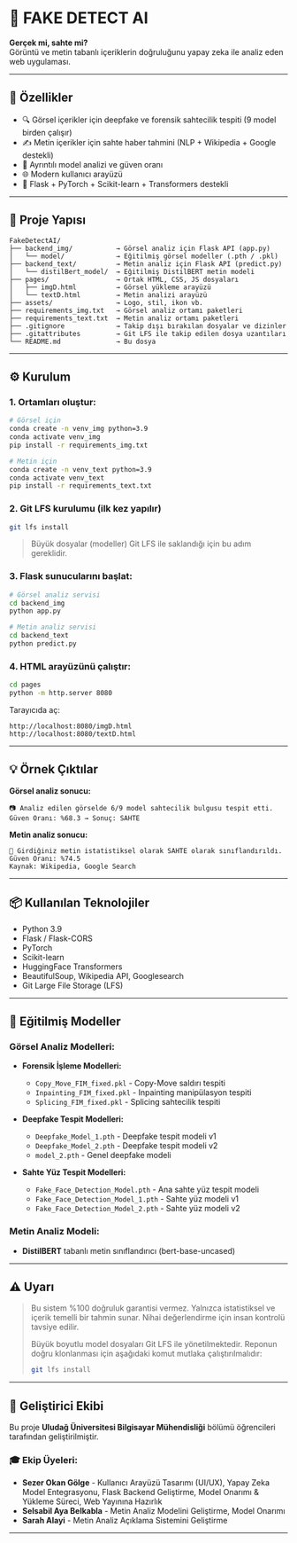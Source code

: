 # 🧠 FAKE DETECT AI

**Gerçek mi, sahte mi?**  
Görüntü ve metin tabanlı içeriklerin doğruluğunu yapay zeka ile analiz eden web uygulaması.

---

## 🚀 Özellikler

- 🔍 Görsel içerikler için deepfake ve forensik sahtecilik tespiti (9 model birden çalışır)
- ✍️ Metin içerikler için sahte haber tahmini (NLP + Wikipedia + Google destekli)
- 🧪 Ayrıntılı model analizi ve güven oranı
- 🌐 Modern kullanıcı arayüzü
- 🧠 Flask + PyTorch + Scikit-learn + Transformers destekli

---

## 📁 Proje Yapısı

```
FakeDetectAI/
├── backend_img/           → Görsel analiz için Flask API (app.py)
│   └── model/             → Eğitilmiş görsel modeller (.pth / .pkl)
├── backend_text/          → Metin analiz için Flask API (predict.py)
│   └── distilBert_model/  → Eğitilmiş DistilBERT metin modeli
├── pages/                 → Ortak HTML, CSS, JS dosyaları
│   ├── imgD.html          → Görsel yükleme arayüzü
│   └── textD.html         → Metin analizi arayüzü
├── assets/                → Logo, stil, ikon vb.
├── requirements_img.txt   → Görsel analiz ortamı paketleri
├── requirements_text.txt  → Metin analiz ortamı paketleri
├── .gitignore             → Takip dışı bırakılan dosyalar ve dizinler
├── .gitattributes         → Git LFS ile takip edilen dosya uzantıları
└── README.md              → Bu dosya
```

---

## ⚙️ Kurulum

### ️1. Ortamları oluştur:

```bash
# Görsel için
conda create -n venv_img python=3.9
conda activate venv_img
pip install -r requirements_img.txt

# Metin için
conda create -n venv_text python=3.9
conda activate venv_text
pip install -r requirements_text.txt
```

### ️2. Git LFS kurulumu (ilk kez yapılır)

```bash
git lfs install
```

> Büyük dosyalar (modeller) Git LFS ile saklandığı için bu adım gereklidir.

### ️3. Flask sunucularını başlat:

```bash
# Görsel analiz servisi
cd backend_img
python app.py

# Metin analiz servisi
cd backend_text
python predict.py
```

### ️4. HTML arayüzünü çalıştır:

```bash
cd pages
python -m http.server 8080
```

Tarayıcıda aç:
```
http://localhost:8080/imgD.html
http://localhost:8080/textD.html
```

---

## 💡 Örnek Çıktılar

**Görsel analiz sonucu:**
```
📷 Analiz edilen görselde 6/9 model sahtecilik bulgusu tespit etti.
Güven Oranı: %68.3 → Sonuç: SAHTE
```

**Metin analiz sonucu:**
```
🧠 Girdiğiniz metin istatistiksel olarak SAHTE olarak sınıflandırıldı.
Güven Oranı: %74.5
Kaynak: Wikipedia, Google Search
```

---

## 📦 Kullanılan Teknolojiler

- Python 3.9
- Flask / Flask-CORS
- PyTorch
- Scikit-learn
- HuggingFace Transformers
- BeautifulSoup, Wikipedia API, Googlesearch
- Git Large File Storage (LFS)

---

## 🧠 Eğitilmiş Modeller

### Görsel Analiz Modelleri:
- **Forensik İşleme Modelleri:**
  - `Copy_Move_FIM_fixed.pkl` - Copy-Move saldırı tespiti
  - `Inpainting_FIM_fixed.pkl` - Inpainting manipülasyon tespiti
  - `Splicing_FIM_fixed.pkl` - Splicing sahtecilik tespiti

- **Deepfake Tespit Modelleri:**
  - `Deepfake_Model_1.pth` - Deepfake tespit modeli v1
  - `Deepfake_Model_2.pth` - Deepfake tespit modeli v2
  - `model_2.pth` - Genel deepfake modeli

- **Sahte Yüz Tespit Modelleri:**
  - `Fake_Face_Detection_Model.pth` - Ana sahte yüz tespit modeli
  - `Fake_Face_Detection_Model_1.pth` - Sahte yüz modeli v1
  - `Fake_Face_Detection_Model_2.pth` - Sahte yüz modeli v2

### Metin Analiz Modeli:
- **DistilBERT** tabanlı metin sınıflandırıcı (bert-base-uncased)

---

## ⚠️ Uyarı

> Bu sistem %100 doğruluk garantisi vermez. Yalnızca istatistiksel ve içerik temelli bir tahmin sunar. Nihai değerlendirme için insan kontrolü tavsiye edilir.
> 
> Büyük boyutlu model dosyaları Git LFS ile yönetilmektedir. Reponun doğru klonlanması için aşağıdaki komut mutlaka çalıştırılmalıdır:
>
> ```bash
> git lfs install
> ```

---

## 👥 Geliştirici Ekibi

Bu proje **Uludağ Üniversitesi Bilgisayar Mühendisliği** bölümü öğrencileri tarafından geliştirilmiştir.

### 🎓 Ekip Üyeleri:
- **Sezer Okan Gölge** - Kullanıcı Arayüzü Tasarımı (UI/UX), Yapay Zeka Model Entegrasyonu, Flask Backend Geliştirme, Model Onarımı & Yükleme Süreci, Web Yayınına Hazırlık
- **Selsabil Aya Belkabla** - Metin Analiz Modelini Geliştirme, Model Onarımı
- **Sarah Alayi** - Metin Analiz Açıklama Sistemini Geliştirme

---
